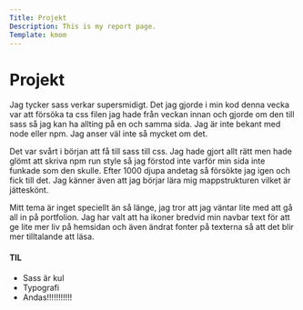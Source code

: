```yaml
---
Title: Projekt
Description: This is my report page.
Template: kmom
---
```


Projekt
==========================

Jag tycker sass verkar supersmidigt. Det jag gjorde i min kod denna vecka var att försöka ta css filen jag hade från veckan innan och gjorde om den till sass så jag kan ha allting på en och samma sida. Jag är inte bekant med node eller npm. Jag anser väl inte så mycket om det.

Det var svårt i början att få till sass till css. Jag hade gjort allt rätt men hade glömt att skriva npm run style så jag förstod inte varför min sida inte funkade som den skulle. Efter 1000 djupa andetag så försökte jag igen och fick till det. Jag känner även att jag börjar lära mig mappstrukturen vilket är jätteskönt.

Mitt tema är inget speciellt än så länge, jag tror att jag väntar lite med att gå all in på portfolion. Jag har valt att ha ikoner bredvid min navbar text för att ge lite mer liv på hemsidan och även ändrat fonter på texterna så att det blir mer tilltalande att läsa.

#### TIL
- Sass är kul
- Typografi
- Andas!!!!!!!!!!!

<div class="arrows-kmom">
<a href="kmom01"><div class="previous-kmom"><i class="fas fa-angle-double-left"></i></div></a>
<a href="kmom03"><div class="next-kmom"><i class="fas fa-angle-double-right"></i></div></a>
</div>
